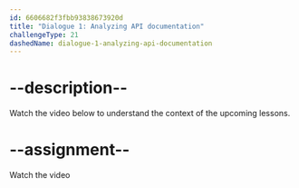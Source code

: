 ```yaml
---
id: 6606682f3fbb93838673920d
title: "Dialogue 1: Analyzing API documentation"
challengeType: 21
dashedName: dialogue-1-analyzing-api-documentation
---
```


# --description--

Watch the video below to understand the context of the upcoming lessons.

# --assignment--

Watch the video
